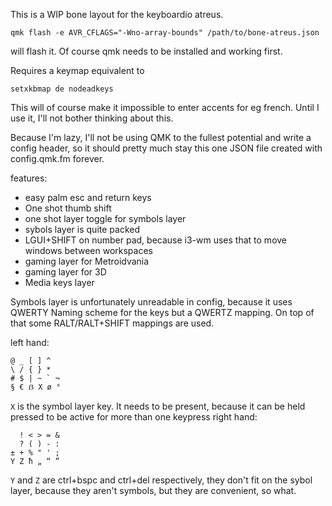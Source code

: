 This is a WIP bone layout for the keyboardio atreus.

    qmk flash -e AVR_CFLAGS="-Wno-array-bounds" /path/to/bone-atreus.json  

will flash it. Of course qmk needs to be installed and working first. 

Requires a keymap equivalent to

    setxkbmap de nodeadkeys

This will of course make it impossible to enter accents for eg french. Until I use it, I'll not bother thinking about this.
     

Because I'm lazy, I'll not be using QMK to the fullest potential and write a config header, so it should pretty much stay this one JSON file created with config.qmk.fm forever.

features:
- easy palm esc and return keys
- One shot thumb shift 
- one shot layer toggle for symbols layer
- sybols layer is quite packed
- LGUI+SHIFT on number pad, because i3-wm uses that to move windows between workspaces
- gaming layer for Metroidvania
- gaming layer for 3D
- Media keys layer

Symbols layer is unfortunately unreadable in config, because it uses QWERTY Naming scheme for the keys but a QWERTZ mapping. On top of that some RALT/RALT+SHIFT mappings are used. 

left hand:

    @ _ [ ] ^ 
    \ / { } *
    # $ | ~ ` ¬
    § € ẞ X ø °

`X` is the symbol layer key. It needs to be present, because it can be held pressed to be active for more than one keypress
right hand:

      ! < > = &
      ? ( ) - :
    ± + % " ' ;
    Y Z ħ „ “ ”    

`Y` and `Z` are ctrl+bspc and ctrl+del respectively, they don't fit on the sybol layer, because they aren't symbols, but they are convenient, so what.